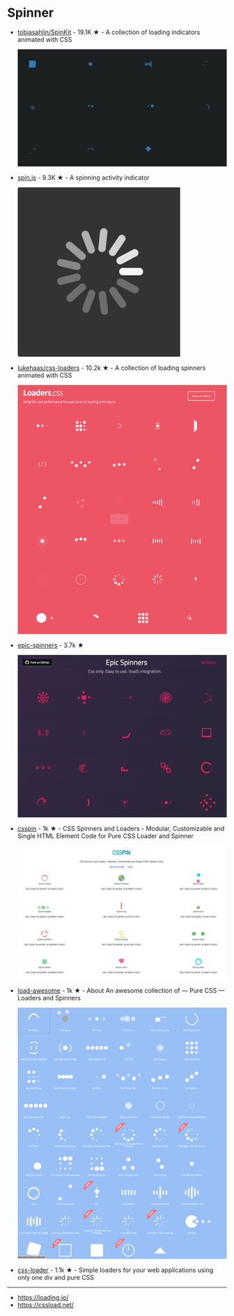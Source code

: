 # Spinner

- [tobiasahlin/SpinKit](https://github.com/tobiasahlin/SpinKit) - 19.1K ★ - A collection of loading indicators animated with CSS

    ![](./spinkit.png)

- [spin.js](https://github.com/fgnass/spin.js) - 9.3K ★ - A spinning activity indicator

    ![](./spin.js.png)

- [lukehaas/css-loaders](https://github.com/lukehaas/css-loaders) - 10.2k ★ - A collection of loading spinners animated with CSS

    ![](./loader.css.png)

- [epic-spinners](https://github.com/epicmaxco/epic-spinners) - 3.7k ★

    ![](./epic-spinners.png)

- [csspin](https://github.com/webkul/csspin) - 1k ★ - CSS Spinners and Loaders - Modular, Customizable and Single HTML Element Code for Pure CSS Loader and Spinner

    ![](./cssspin.png)

- [load-awesome](https://github.com/danielcardoso/load-awesome) - 1k ★ - About An awesome collection of — Pure CSS — Loaders and Spinners

    ![](./load-awesome.png)

- [css-loader](https://github.com/raphaelfabeni/css-loader) - 1.1k ★ - Simple loaders for your web applications using only one div and pure CSS

---

- https://loading.io/
- https://cssload.net/
